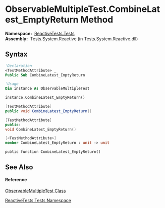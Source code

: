 # ObservableMultipleTest.CombineLatest\_EmptyReturn Method

**Namespace:**  [ReactiveTests.Tests](ReactiveTests.Tests\ReactiveTests.Tests.md)  
**Assembly:**  Tests.System.Reactive (in Tests.System.Reactive.dll)

## Syntax

```vb
'Declaration
<TestMethodAttribute> _
Public Sub CombineLatest_EmptyReturn
```

```vb
'Usage
Dim instance As ObservableMultipleTest

instance.CombineLatest_EmptyReturn()
```

```csharp
[TestMethodAttribute]
public void CombineLatest_EmptyReturn()
```

```c++
[TestMethodAttribute]
public:
void CombineLatest_EmptyReturn()
```

```fsharp
[<TestMethodAttribute>]
member CombineLatest_EmptyReturn : unit -> unit 
```

```jscript
public function CombineLatest_EmptyReturn()
```

## See Also

#### Reference

[ObservableMultipleTest Class](ObservableMultipleTest\ObservableMultipleTest.md)

[ReactiveTests.Tests Namespace](ReactiveTests.Tests\ReactiveTests.Tests.md)




